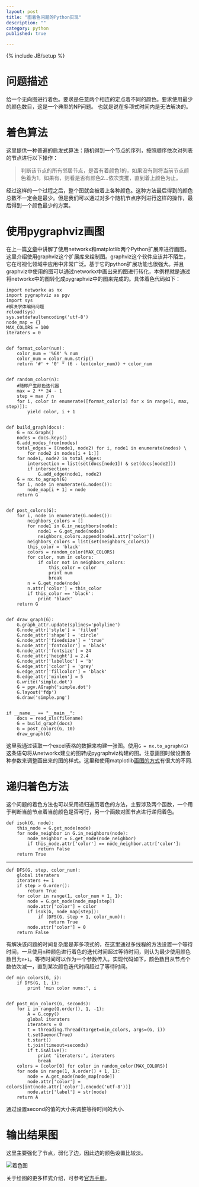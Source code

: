 ```yaml
---
layout: post
title: "图着色问题的Python实现"
description: ""
category: python
published: true

---
```

{% include JB/setup %}

问题描述
=======

给一个无向图进行着色。要求是任意两个相连的定点着不同的颜色。要求使用最少的颜色数目，这是一个典型的NP问题。
也就是说在多项式时间内是无法解决的。

着色算法
=======
这里提供一种普遍的启发式算法：随机得到一个节点的序列，按照顺序依次对列表的节点进行以下操作：  

> 判断该节点的所有邻居节点，是否有着颜色1的，如果没有则将当前节点颜色着为1，如果有，则看是否有颜色2...依次类推，直到着上颜色为止。

经过这样的一个过程之后，整个图就会被着上各种颜色。这种方法最后得到的颜色总数不一定会是最少。但是我们可以通过对多个随机节点序列进行这样的操作，最后得到一个颜色最少的方案。

使用pygraphviz画图
=================
在上一篇[文章](http://cloudaice.com/networkx-to-draw-graph/)中讲解了使用networkx和matplotlib两个Python扩展库进行画图。这里介绍使用graphviz这个扩展库来绘制图。graphviz这个软件应该并不陌生，它在可视化领域中应用中非常广泛。基于它的python扩展功能也很强大。并且graphviz中使用的图可以通过networkx中画出来的图进行转化，本例程就是通过将networkx中的图转化成pygraphviz中的图来完成的。具体着色代码如下：

    import networkx as nx
    import pygraphviz as pgv
    import sys
    #解决字体编码问题
    reload(sys)
    sys.setdefaultencoding('utf-8')
    node_map = {}
    MAX_COLORS = 100
    iteraters = 0
    
    
    def format_color(num):
        color_num = '%6X' % num
        color_num = color_num.strip()
        return '#' + '0' * (6 - len(color_num)) + color_num


    def random_color(n):
        #随即产生颜色迭代器
        max = 2 ** 24 - 1
        step = max / n
        for i, color in enumerate([format_color(x) for x in range(1, max, step)]):
            yield color, i + 1


    def build_graph(docs):
        G = nx.Graph()
        nodes = docs.keys()
        G.add_nodes_from(nodes)
        total_edges = [(node1, node2) for i, node1 in enumerate(nodes) \
            for node2 in nodes[i + 1:]]
        for node1, node2 in total_edges:
            intersection = list(set(docs[node1]) & set(docs[node2]))
            if intersection:
                G.add_edge(node1, node2)
        G = nx.to_agraph(G)
        for i, node in enumerate(G.nodes()):
            node_map[i + 1] = node
        return G
        
        
    def post_colors(G):
        for i, node in enumerate(G.nodes()):
            neighbors_colors = []
            for node1 in G.in_neighbors(node):
                node1 = G.get_node(node1)
                neighbors_colors.append(node1.attr['color'])
            neighbors_colors = list(set(neighbors_colors))
            this_color = 'black'
            colors = random_color(MAX_COLORS)
            for color, num in colors:
                if color not in neighbors_colors:
                    this_color = color
                    print num
                    break
            n = G.get_node(node)
            n.attr['color'] = this_color
            if this_color == 'black':
                print 'black'
        return G
        
        
    def draw_graph(G):
        G.graph_attr.update(splines='polyline')
        G.node_attr['style'] = 'filled'
        G.node_attr['shape'] = 'circle'
        G.node_attr['fixedsize'] = 'true'
        G.node_attr['fontcolor'] = 'black'
        G.node_attr['fontsize'] = 24
        G.node_attr['height'] = 2.4
        G.node_attr['labelloc'] = 'b'
        G.edge_attr['color'] = 'grey'
        G.edge_attr['fillcolor'] = 'black'
        G.edge_attr['minlen'] = 5
        G.write('simple.dot')
        G = pgv.AGraph('simple.dot')
        G.layout('fdp')
        G.draw('simple.png')
        
        
    if __name__ == "__main__":
        docs = read_xls(filename)
        G = build_graph(docs)
        G = post_colors(G, 10)
        draw_graph(G)
        
这里我通过读取一个excel表格的数据来构建一张图。使用`G = nx.to_agraph(G)`这条语句将从networkx建立的图转成pygraphviz构建的图。注意画图时候设置各种参数来调整画出来的图的样式。这里和使用matplotlib[画图的方式](http://cloudaice.com/networkx-to-draw-graph/)有很大的不同.

递归着色方法
==========
这个问题的着色方法也可以采用递归遍历着色的方法，主要涉及两个函数，一个用于判断当前节点着当前颜色是否可行，另一个函数对图节点进行递归着色。

    def isok(G, node):
        this_node = G.get_node(node)
        for node_neighbor in G.in_neighbors(node):
            node_neighbor = G.get_node(node_neighbor)
            if this_node.attr['color'] == node_neighbor.attr['color']:
                return False
        return True

***

    def DFS(G, step, color_num):
        global iteraters
        iteraters += 1
        if step > G.order():
            return True
        for color in range(1, color_num + 1, 1):
            node = G.get_node(node_map[step])
            node.attr['color'] = color
            if isok(G, node_map[step]):
                if (DFS(G, step + 1, color_num)):
                    return True
            node.attr['color'] = 0
        return False
        
有解决该问题的时间复杂度是非多项式的，在这里通过多线程的方法设置一个等待时间，一旦使用n种颜色进行着色的迭代时间超过等待时间，则认为最少使用颜色数目为`n+1`。等待时间可以作为一个参数传入。实现代码如下，颜色数目从节点个数依次减一，直到某次颜色迭代时间超过了等待时间。

    def min_colors(G, i):
        if DFS(G, 1, i):
            print 'min color nums:', i
    
    
    def post_min_colors(G, seconds):
        for i in range(G.order(), 1, -1):
            A = G.copy()
            global iteraters
            iteraters = 0
            t = threading.Thread(target=min_colors, args=(G, i))
            t.setDaemon(True)
            t.start()
            t.join(timeout=seconds)
            if t.isAlive():
                print 'iteraters:', iteraters
                break
        colors = [color[0] for color in random_color(MAX_COLORS)]
        for node in range(1, A.order() + 1, 1):
            node = A.get_node(node_map[node])
            node.attr['color'] = colors[int(node.attr['color'].encode('utf-8'))]
            node.attr['label'] = str(node)
        return A

通过设置second的值的大小来调整等待时间的大小.

输出结果图
=========
这里主要强化了节点，弱化了边，因此边的颜色设置比较淡。

![着色图](/images/m-graphviz.png)

关于绘图的更多样式介绍，可参考[官方手册](http://www.graphviz.org/doc/info/attrs.html)。

        


